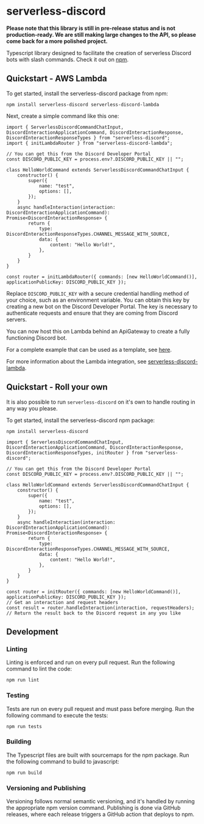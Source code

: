 # serverless-discord

**Please note that this library is still in pre-release status and is not production-ready. We are still making large changes to the API, so please come back for a more polished project.**

Typescript library designed to facilitate the creation of serverless Discord bots with slash commands. Check it out on [npm](https://www.npmjs.com/package/serverless-discord).

## Quickstart - AWS Lambda 


To get started, install the serverless-discord package from npm:

```
npm install serverless-discord serverless-discord-lambda
```

Next, create a simple command like this one:

```
import { ServerlessDiscordCommandChatInput, DiscordInteractionApplicationCommand, DiscordInteractionResponse, DiscordInteractionResponseTypes } from "serverless-discord";
import { initLambdaRouter } from "serverless-discord-lambda";

// You can get this from the Discord Developer Portal
const DISCORD_PUBLIC_KEY = process.env?.DISCORD_PUBLIC_KEY || "";

class HelloWorldCommand extends ServerlessDiscordCommandChatInput {
    constructor() {
        super({
            name: "test",
            options: [],
        });
    }
    async handleInteraction(interaction: DiscordInteractionApplicationCommand): Promise<DiscordInteractionResponse> {
        return {
            type: DiscordInteractionResponseTypes.CHANNEL_MESSAGE_WITH_SOURCE,
            data: {
                content: "Hello World!",
            },
        }
    }
}

const router = initLambdaRouter({ commands: [new HelloWorldCommand()], applicationPublicKey: DISCORD_PUBLIC_KEY });
```

Replace `DISCORD_PUBLIC_KEY` with a secure credential handling method of your choice, such as an environment variable. You can obtain this key by creating a new bot on the Discord Developer Portal. The key is necessary to authenticate requests and ensure that they are coming from Discord servers.

You can now host this on Lambda behind an ApiGateway to create a fully functioning Discord bot.

For a complete example that can be used as a template, see [here](https://github.com/themcaffee/serverless-discord-template).

For more information about the Lambda integration, see [serverless-discord-lambda](https://github.com/themcaffee/serverless-discord-lambda).

## Quickstart - Roll your own 

It is also possible to run `serverless-discord` on it's own to handle routing in any way you please.

To get started, install the serverless-discord npm package:

```
npm install serverless-discord
```

```
import { ServerlessDiscordCommandChatInput, DiscordInteractionApplicationCommand, DiscordInteractionResponse, DiscordInteractionResponseTypes, initRouter } from "serverless-discord";

// You can get this from the Discord Developer Portal
const DISCORD_PUBLIC_KEY = process.env?.DISCORD_PUBLIC_KEY || "";

class HelloWorldCommand extends ServerlessDiscordCommandChatInput {
    constructor() {
        super({
            name: "test",
            options: [],
        });
    }
    async handleInteraction(interaction: DiscordInteractionApplicationCommand): Promise<DiscordInteractionResponse> {
        return {
            type: DiscordInteractionResponseTypes.CHANNEL_MESSAGE_WITH_SOURCE,
            data: {
                content: "Hello World!",
            },
        }
    }
}

const router = initRouter({ commands: [new HelloWorldCommand()], applicationPublicKey: DISCORD_PUBLIC_KEY });
// Get an interaction and request headers
const result = router.handleInteraction(interaction, requestHeaders);
// Return the result back to the Discord request in any you like
```

## Development

### Linting

Linting is enforced and run on every pull request. Run the following command to lint the code:

```
npm run lint
```

### Testing

Tests are run on every pull request and must pass before merging. Run the following command to execute the tests:

```
npm run tests
```

### Building

The Typescript files are built with sourcemaps for the npm package. Run the following command to build to javascript:

```
npm run build
```

### Versioning and Publishing

Versioning follows normal semantic versioning, and it's handled by running the appropriate npm version <level> command. Publishing is done via GitHub releases, where each release triggers a GitHub action that deploys to npm.